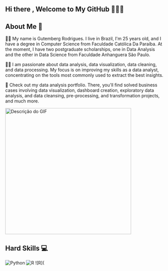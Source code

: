 ## Hi there , Welcome to My GitHub 👋🙋🏻

## About Me 🧑
🧑‍🎓 My name is Gutemberg Rodrigues. I live in Brazil, I'm 25 years old, and I have a degree in Computer Science from Faculdade Católica Da Paraíba. At the moment, I have two postgraduate scholarships, one in Data Analysis and the other in Data Science from Faculdade Anhanguera São Paulo.

👨‍💻 I am passionate about data analysis, data visualization, data cleaning, and data processing. My focus is on improving my skills as a data analyst, concentrating on the tools most commonly used to extract the best insights.

📂  Check out my data analysis portfolio. There, you'll find solved business cases involving data visualization, dashboard creation, exploratory data analysis, and data cleansing, pre-processing, and transformation projects, and much more.

<img src="https://raw.githubusercontent.com/MicaelliMedeiros/micaellimedeiros/master/image/computer-illustration.png" alt="Descrição do GIF" width="400"/>
 
## Hard Skills 💻 
![Python](https://img.shields.io/badge/Python-3776AB?style=for-the-badge&logo=python&logoColor=white)
![R](https://img.shields.io/badge/R-276DC3?style=for-the-badge&logo=r&logoColor=white)
![R](


